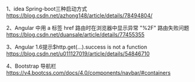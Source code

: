 1、idea Spring-boot三种启动方式
https://blog.csdn.net/azhong148/article/details/78494804/

2、Angular 中用 a 标签 href 路由时在浏览器中显示异常 "%2F" 路由失败问题
https://blog.csdn.net/duansale/article/details/77455355

3、Angular 1.6提示$http.get(...).success is not a function
https://blog.csdn.net/u011127019/article/details/54846710

4、Bootstrap 导航栏
https://v4.bootcss.com/docs/4.0/components/navbar/#containers
